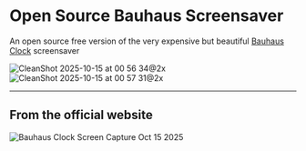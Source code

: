 # Open Source Bauhaus Screensaver

An open source free version of the very expensive but beautiful [Bauhaus Clock](https://bauhausclock.com/) screensaver

<img alt="CleanShot 2025-10-15 at 00 56 34@2x" src="https://github.com/user-attachments/assets/eb35a0ee-80e7-40e1-92dc-df17ef321e1c" />
<img  alt="CleanShot 2025-10-15 at 00 57 31@2x" src="https://github.com/user-attachments/assets/d3468d56-e4f6-4699-8066-3da3e874e143" />

---

## From the official website

<img alt="Bauhaus Clock Screen Capture Oct 15 2025" src="https://github.com/user-attachments/assets/8cfe7a64-b2b8-41d7-bfd0-1b8a13d641d0" />
